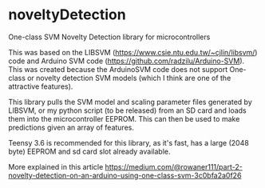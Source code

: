 # noveltyDetection
One-class SVM Novelty Detection library for microcontrollers

This was based on the LIBSVM (https://www.csie.ntu.edu.tw/~cjlin/libsvm/) code and Arduino SVM code (https://github.com/radzilu/Arduino-SVM). This was created because the ArduinoSVM code does not support One-class or novelty detection SVM models (which I think are one of the attractive features).

This library pulls the SVM model and scaling parameter files generated by LIBSVM, or my python script (to be released) from an SD card and loads them into the microcontroller EEPROM. This can then be used to make predictions given an array of features.

Teensy 3.6 is recommended for this library, as it's fast, has a large (2048 byte) EEPROM and sd card slot already available.

More explained in this article https://medium.com/@rowaner111/part-2-novelty-detection-on-an-arduino-using-one-class-svm-3c0bfa2a0f26
